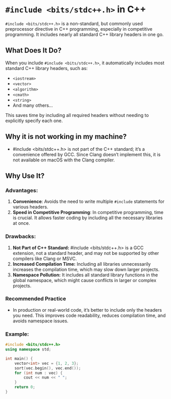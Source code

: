 # `#include <bits/stdc++.h>` in C++

`#include <bits/stdc++.h>` is a non-standard, but commonly used preprocessor directive in C++ programming, especially in competitive programming. It includes nearly all standard C++ library headers in one go.

## What Does It Do?

When you include `#include <bits/stdc++.h>`, it automatically includes most standard C++ library headers, such as:

- `<iostream>`
- `<vector>`
- `<algorithm>`
- `<cmath>`
- `<string>`
- And many others...

This saves time by including all required headers without needing to explicitly specify each one.

## Why it is not working in my machine?
- #include <bits/stdc++.h> is not part of the C++ standard; it’s a convenience offered by GCC. Since Clang doesn’t implement this, it is not available on macOS with the Clang compiler.

## Why Use It?

### Advantages:
1. **Convenience**: Avoids the need to write multiple `#include` statements for various headers.
2. **Speed in Competitive Programming**: In competitive programming, time is crucial. It allows faster coding by including all the necessary libraries at once.

### Drawbacks:
1. **Not Part of C++ Standard:** #include <bits/stdc++.h> is a GCC extension, not a standard header, and may not be supported by other compilers like Clang or MSVC.
2. **Increased Compilation Time:** Including all libraries unnecessarily increases the compilation time, which may slow down larger projects.
3. **Namespace Pollution:** It includes all standard library functions in the global namespace, which might cause conflicts in larger or complex projects.

### Recommended Practice
- In production or real-world code, it’s better to include only the headers you need. This improves code readability, reduces compilation time, and avoids namespace issues.

### Example:
```cpp
#include <bits/stdc++.h>
using namespace std;

int main() {
    vector<int> vec = {1, 2, 3};
    sort(vec.begin(), vec.end());
    for (int num : vec) {
        cout << num << " ";
    }
    return 0;
}
```
